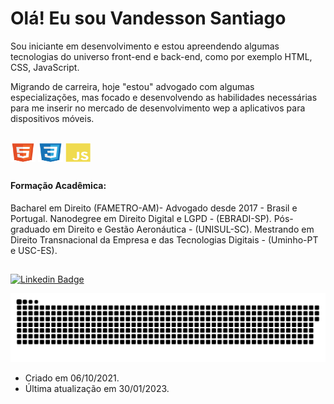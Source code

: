 # Olá! Eu sou Vandesson Santiago

Sou iniciante em desenvolvimento e estou apreendendo algumas tecnologias do universo front-end e back-end, como por exemplo HTML, CSS, JavaScript.

Migrando de carreira, hoje "estou" advogado com algumas especializações, mas focado e desenvolvendo as habilidades necessárias para me inserir no mercado de desenvolvimento wep a aplicativos para dispositivos móveis.

<div style="display: inline_block"><br>
  
  <img align="center" alt="Vand-HTML" height="30" width="40" src="https://raw.githubusercontent.com/devicons/devicon/master/icons/html5/html5-original.svg">
  <img align="center" alt="Vand-CSS" height="30" width="40" src="https://raw.githubusercontent.com/devicons/devicon/master/icons/css3/css3-original.svg">
  <img align="center" alt="Vand-Js" height="30" width="40" src="https://raw.githubusercontent.com/devicons/devicon/master/icons/javascript/javascript-plain.svg">
</div>

##
<h4>Formação Acadêmica:</h4>

Bacharel em Direito (FAMETRO-AM)- Advogado desde 2017 - Brasil e Portugal.
Nanodegree em Direito Digital e LGPD - (EBRADI-SP).
Pós-graduado em Direito e Gestão Aeronáutica - (UNISUL-SC).
Mestrando em Direito Transnacional da Empresa e das Tecnologias Digitais - (Uminho-PT e USC-ES).

##

[![Linkedin Badge](https://img.shields.io/badge/-Vandesson%20Santiago-26ab8c?style=flat-square&logo=Linkedin&logoColor=white&link=https://www.linkedin.com/in/vandesson-santiago-95780b79/)](https://www.linkedin.com/in/vandesson-santiago-95780b79/)

<div> 
   
  ![Snake animation](https://github.com/vandessonsantiago/vandessonsantiago/blob/output/github-contribution-grid-snake.svg)
 
</div>

- Criado em 06/10/2021.
- Última atualização em 30/01/2023.
